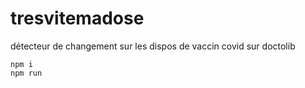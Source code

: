 # tresvitemadose
détecteur de changement sur les dispos de vaccin covid sur doctolib

```
npm i
npm run
```


